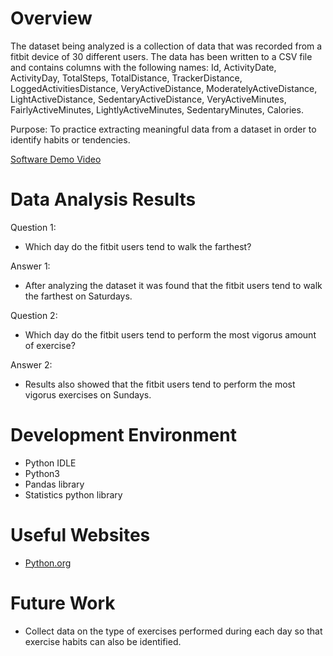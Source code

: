 # Overview

The dataset being analyzed is a collection of data that was recorded from a fitbit device of
30 different users. The data has been written to a CSV file and contains columns with the 
following names:
Id, ActivityDate, ActivityDay, TotalSteps, TotalDistance, TrackerDistance,
LoggedActivitiesDistance, VeryActiveDistance, ModeratelyActiveDistance,
LightActiveDistance, SedentaryActiveDistance, VeryActiveMinutes, FairlyActiveMinutes,
LightlyActiveMinutes, SedentaryMinutes, Calories.

Purpose:
To practice extracting meaningful data from a dataset in order to identify habits or tendencies.

[Software Demo Video](https://youtu.be/ow5ptl7Ys_c)

# Data Analysis Results

Question 1:
* Which day do the fitbit users tend to walk the farthest?

Answer 1:
* After analyzing the dataset it was found that the fitbit users tend to walk the farthest on Saturdays.

Question 2:
* Which day do the fitbit users tend to perform the most vigorus amount of exercise?

Answer 2:
* Results also showed that the fitbit users tend to perform the most vigorus exercises on Sundays.

# Development Environment

* Python IDLE
* Python3
* Pandas library
* Statistics python library

# Useful Websites

* [Python.org](https://docs.python.org/3/library/statistics.html)

# Future Work

* Collect data on the type of exercises performed during each day
  so that exercise habits can also be identified.
